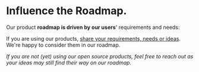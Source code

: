 # Influence the Roadmap.

Our product **roadmap is driven by our users**' requirements and needs:&#x20;

If you are using our products, [share your requirements, needs or ideas](mailto:office@walt.id). We're happy to consider them in our roadmap.

_If you are not (yet) using our open source products, feel free to reach out as your ideas may still find their way on our roadmap._
